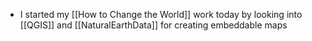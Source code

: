 - I started my [[How to Change the World]] work today by looking into [[QGIS]] and [[NaturalEarthData]] for creating embeddable maps

